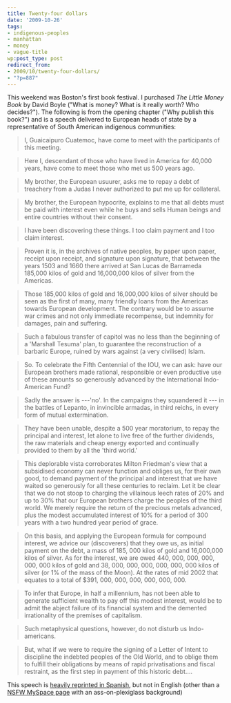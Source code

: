 ```yaml
---
title: Twenty-four dollars
date: '2009-10-26'
tags:
- indigenous-peoples
- manhattan
- money
- vague-title
wp:post_type: post
redirect_from:
- 2009/10/twenty-four-dollars/
- "?p=887"
---
```


This weekend was Boston's first book festival. I purchased _The Little Money Book_ by David Boyle ("What is money? What is it really worth? Who decides?"). The following is from the opening chapter ("Why publish this book?") and is a speech delivered to European heads of state by a representative of South American indigenous communities:

>

> I, Guaicaipuro Cuatemoc, have come to meet with the participants of this meeting.

> Here I, descendant of those who have lived in America for 40,000 years, have come to meet those who met us 500 years ago.

> My brother, the European usuurer, asks me to repay a debt of treachery from a Judas I never authorized to put me up for collateral.

> My brother, the European hypocrite, explains to me that all debts must be paid with interest even while he buys and sells Human beings and entire countries without their consent.

> I have been discovering these things. I too claim payment and I too claim interest.

> Proven it is, in the archives of native peoples, by paper upon paper, receipt upon receipt, and signature upon signature, that between the years 1503 and 1660 there arrived at San Lucas de Barrameda 185,000 kilos of gold and 16,000,000 kilos of silver from the Americas.

> Those 185,000 kilos of gold and 16,000,000 kilos of silver should be seen as the first of many, many friendly loans from the Americas towards European development. The contrary would be to assume war crimes and not only immediate recompense, but indemnity for damages, pain and suffering.

> Such a fabulous transfer of capitol was no less than the beginning of a 'Marshall Tesuma' plan, to guarantee the reconstruction of a barbaric Europe, ruined by wars against (a very civilised) Islam.

> So. To celebrate the Fifth Centennial of the IOU, we can ask: have our European brothers made rational, responsible or even productive use of these amounts so generously advanced by the International Indo-American Fund?

> Sadly the answer is ---'no'. In the campaigns they squandered it --- in the battles of Lepanto, in invincible armadas, in third reichs, in every form of mutual extermination.

> They have been unable, despite a 500 year moratorium, to repay the principal and interest, let alone to live free of the further dividends, the raw materials and cheap energy exported and continually provided to them by all the 'third world.'

> This deplorable vista corroborates Milton Friedman's view that a subsidised economy can never function and obliges us, for their own good, to demand payment of the principal and interest that we have waited so generously for all these centuries to reclaim. Let it be clear that we do not stoop to charging the villainous leech rates of 20% and up to 30% that our European brothers charge the peoples of the third world. We merely require the return of the precious metals advanced, plus the modest accumulated interest of 10% for a period of 300 years with a two hundred year period of grace.

> On this basis, and applying the European formula for compound interest, we advice our (discoverers) that they owe us, as initial payment on the debt, a mass of 185, 000 kilos of gold and 16,000,000 kilos of silver. As for the interest, we are owed 440, 000, 000, 000, 000, 000 kilos of gold and 38, 000, 000, 000, 000, 000, 000 kilos of silver (or 1% of the mass of the Moon). At the rates of mid 2002 that equates to a total of $391, 000, 000, 000, 000, 000, 000.

> To infer that Europe, in half a millennium, has not been able to generate sufficient wealth to pay off this modest interest, would be to admit the abject failure of its financial system and the demented irrationality of the premises of capitalism.

> Such metaphysical questions, however, do not disturb us Indo-americans.

> But, what if we were to require the signing of a Letter of Intent to discipline the indebted peoples of the Old World, and to oblige them to fulfill their obligations by means of rapid privatisations and fiscal restraint, as the first step in payment of this historic debt....

This speech is [heavily reprinted in Spanish](http://www.google.com/search?as_q=Guaicaipuro%20Cuatemoc), but not in English (other than a [NSFW MySpace page](http://www.myspace.com/thearmed909) with an ass-on-plexiglass background)
